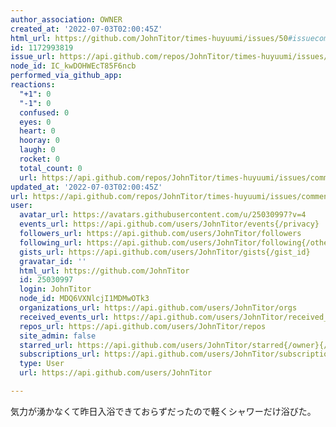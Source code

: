 ```yaml
---
author_association: OWNER
created_at: '2022-07-03T02:00:45Z'
html_url: https://github.com/JohnTitor/times-huyuumi/issues/50#issuecomment-1172993819
id: 1172993819
issue_url: https://api.github.com/repos/JohnTitor/times-huyuumi/issues/50
node_id: IC_kwDOHWEcT85F6ncb
performed_via_github_app: 
reactions:
  "+1": 0
  "-1": 0
  confused: 0
  eyes: 0
  heart: 0
  hooray: 0
  laugh: 0
  rocket: 0
  total_count: 0
  url: https://api.github.com/repos/JohnTitor/times-huyuumi/issues/comments/1172993819/reactions
updated_at: '2022-07-03T02:00:45Z'
url: https://api.github.com/repos/JohnTitor/times-huyuumi/issues/comments/1172993819
user:
  avatar_url: https://avatars.githubusercontent.com/u/25030997?v=4
  events_url: https://api.github.com/users/JohnTitor/events{/privacy}
  followers_url: https://api.github.com/users/JohnTitor/followers
  following_url: https://api.github.com/users/JohnTitor/following{/other_user}
  gists_url: https://api.github.com/users/JohnTitor/gists{/gist_id}
  gravatar_id: ''
  html_url: https://github.com/JohnTitor
  id: 25030997
  login: JohnTitor
  node_id: MDQ6VXNlcjI1MDMwOTk3
  organizations_url: https://api.github.com/users/JohnTitor/orgs
  received_events_url: https://api.github.com/users/JohnTitor/received_events
  repos_url: https://api.github.com/users/JohnTitor/repos
  site_admin: false
  starred_url: https://api.github.com/users/JohnTitor/starred{/owner}{/repo}
  subscriptions_url: https://api.github.com/users/JohnTitor/subscriptions
  type: User
  url: https://api.github.com/users/JohnTitor

---
```

気力が湧かなくて昨日入浴できておらずだったので軽くシャワーだけ浴びた。